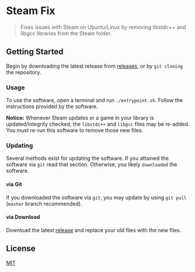 # Steam Fix

> Fixes issues with Steam on Ubuntu/Linux by removing libstdc++ and libgcc
> libraries from the Steam folder.

## Getting Started

Begin by downloading the latest release from [releases](https://github.com/MaximDevoir/steam-fix/releases), or by `git
cloning` the repository.

### Usage

To use the software, open a terminal and run `./entrypoint.sh`. Follow the
instructions provided by the software.

**Notice:** Whenever Steam updates or a game in your library is
updated/integrity checked, the `libstdc++` and `libgcc` files may be re-added.
You must re-run this software to remove those new files.

### Updating

Several methods exist for updating the software. If you attained the software
via `git` read that section. Otherwise, you likely `downloaded` the software.

#### via Git

If you downloaded the software via `git`, you may update by using `git pull`
(`master` branch recommended).

#### via Download

Download the latest [release](https://github.com/MaximDevoir/steam-fix/releases) and replace your old files with the
new files.

## License

[MIT](LICENSE)
